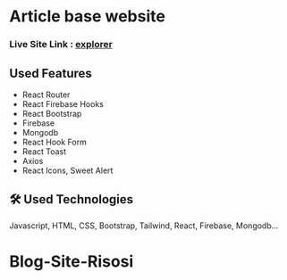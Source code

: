 # Article base website

### Live Site Link : [explorer]()

## Used Features

- React Router
- React Firebase Hooks
- React Bootstrap
- Firebase
- Mongodb
- React Hook Form
- React Toast
- Axios
- React Icons, Sweet Alert

## 🛠 Used Technologies
Javascript, HTML, CSS, Bootstrap, Tailwind, React, Firebase, Mongodb...


# Blog-Site-Risosi
